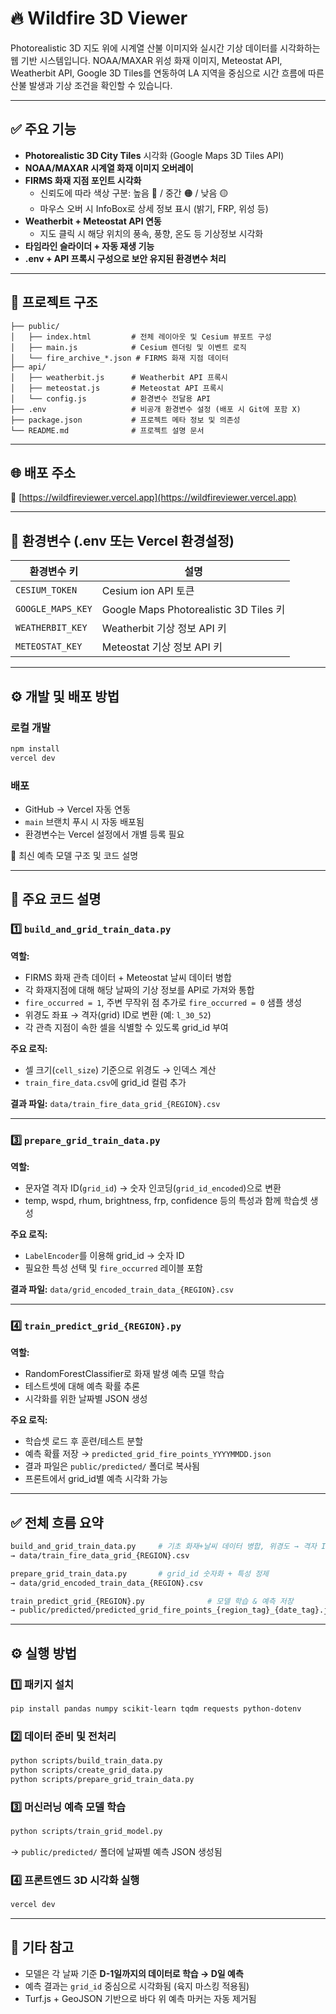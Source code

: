 # 🔥 Wildfire 3D Viewer

Photorealistic 3D 지도 위에 시계열 산불 이미지와 실시간 기상 데이터를 시각화하는 웹 기반 시스템입니다. NOAA/MAXAR 위성 화재 이미지, Meteostat API, Weatherbit API, Google 3D Tiles를 연동하여 LA 지역을 중심으로 시간 흐름에 따른 산불 발생과 기상 조건을 확인할 수 있습니다.

---

## ✅ 주요 기능

- **Photorealistic 3D City Tiles** 시각화 (Google Maps 3D Tiles API)
- **NOAA/MAXAR 시계열 화재 이미지 오버레이**
- **FIRMS 화재 지점 포인트 시각화**
  - 신뢰도에 따라 색상 구분: 높음 🔴 / 중간 🟠 / 낮음 🟡
  - 마우스 오버 시 InfoBox로 상세 정보 표시 (밝기, FRP, 위성 등)
- **Weatherbit + Meteostat API 연동**
  - 지도 클릭 시 해당 위치의 풍속, 풍향, 온도 등 기상정보 시각화
- **타임라인 슬라이더 + 자동 재생 기능**
- **.env + API 프록시 구성으로 보안 유지된 환경변수 처리**

---

## 📁 프로젝트 구조

```
├── public/
│   ├── index.html         # 전체 레이아웃 및 Cesium 뷰포트 구성
│   ├── main.js            # Cesium 렌더링 및 이벤트 로직
│   └── fire_archive_*.json # FIRMS 화재 지점 데이터
├── api/
│   ├── weatherbit.js      # Weatherbit API 프록시
│   ├── meteostat.js       # Meteostat API 프록시
│   └── config.js          # 환경변수 전달용 API
├── .env                   # 비공개 환경변수 설정 (배포 시 Git에 포함 X)
├── package.json           # 프로젝트 메타 정보 및 의존성
└── README.md              # 프로젝트 설명 문서
```

---

## 🌐 배포 주소

🔗 [https://wildfireviewer.vercel.app](https://wildfireviewer.vercel.app)

---

## 🔐 환경변수 (.env 또는 Vercel 환경설정)

| 환경변수 키             | 설명                                  |
|---------------------|-------------------------------------|
| `CESIUM_TOKEN`      | Cesium ion API 토큰                    |
| `GOOGLE_MAPS_KEY`   | Google Maps Photorealistic 3D Tiles 키  |
| `WEATHERBIT_KEY`    | Weatherbit 기상 정보 API 키              |
| `METEOSTAT_KEY`     | Meteostat 기상 정보 API 키              |

---

## ⚙️ 개발 및 배포 방법

### 로컬 개발

```bash
npm install
vercel dev
```

### 배포

- GitHub → Vercel 자동 연동
- `main` 브랜치 푸시 시 자동 배포됨
- 환경변수는 Vercel 설정에서 개별 등록 필요

📁 최신 예측 모델 구조 및 코드 설명

---

## 🔹 주요 코드 설명

### 1️⃣ `build_and_grid_train_data.py`
**역할:**
- FIRMS 화재 관측 데이터 + Meteostat 날씨 데이터 병합
- 각 화재지점에 대해 해당 날짜의 기상 정보를 API로 가져와 통합
- `fire_occurred = 1`, 주변 무작위 점 추가로 `fire_occurred = 0` 샘플 생성
- 위경도 좌표 → 격자(grid) ID로 변환 (예: `l_30_52`)
- 각 관측 지점이 속한 셀을 식별할 수 있도록 grid_id 부여

**주요 로직:**
- 셀 크기(`cell_size`) 기준으로 위경도 → 인덱스 계산
- `train_fire_data.csv`에 grid_id 컬럼 추가

**결과 파일:** `data/train_fire_data_grid_{REGION}.csv`

---

### 3️⃣ `prepare_grid_train_data.py`
**역할:**
- 문자열 격자 ID(`grid_id`) → 숫자 인코딩(`grid_id_encoded`)으로 변환
- temp, wspd, rhum, brightness, frp, confidence 등의 특성과 함께 학습셋 생성

**주요 로직:**
- `LabelEncoder`를 이용해 grid_id → 숫자 ID
- 필요한 특성 선택 및 `fire_occurred` 레이블 포함

**결과 파일:** `data/grid_encoded_train_data_{REGION}.csv`

---

### 4️⃣ `train_predict_grid_{REGION}.py`
**역할:**
- RandomForestClassifier로 화재 발생 예측 모델 학습
- 테스트셋에 대해 예측 확률 추론
- 시각화를 위한 날짜별 JSON 생성

**주요 로직:**
- 학습셋 로드 후 훈련/테스트 분할
- 예측 확률 저장 → `predicted_grid_fire_points_YYYYMMDD.json`
- 결과 파일은 `public/predicted/` 폴더로 복사됨
- 프론트에서 grid_id별 예측 시각화 가능

---

## ✅ 전체 흐름 요약

```bash
build_and_grid_train_data.py     # 기초 화재+날씨 데이터 병합, 위경도 → 격자 ID 변환
→ data/train_fire_data_grid_{REGION}.csv

prepare_grid_train_data.py       # grid_id 숫자화 + 특성 정제
→ data/grid_encoded_train_data_{REGION}.csv

train_predict_grid_{REGION}.py              # 모델 학습 & 예측 저장
→ public/predicted/predicted_grid_fire_points_{region_tag}_{date_tag}.json
```

---

## ⚙️ 실행 방법

### 1️⃣ 패키지 설치
```bash
pip install pandas numpy scikit-learn tqdm requests python-dotenv
```

### 2️⃣ 데이터 준비 및 전처리
```bash
python scripts/build_train_data.py
python scripts/create_grid_data.py
python scripts/prepare_grid_train_data.py
```

### 3️⃣ 머신러닝 예측 모델 학습
```bash
python scripts/train_grid_model.py
```
→ `public/predicted/` 폴더에 날짜별 예측 JSON 생성됨

### 4️⃣ 프론트엔드 3D 시각화 실행
```bash
vercel dev
```

---

## 🧠 기타 참고
- 모델은 각 날짜 기준 **D-1일까지의 데이터로 학습 → D일 예측**
- 예측 결과는 `grid_id` 중심으로 시각화됨 (육지 마스킹 적용됨)
- Turf.js + GeoJSON 기반으로 바다 위 예측 마커는 자동 제거됨
